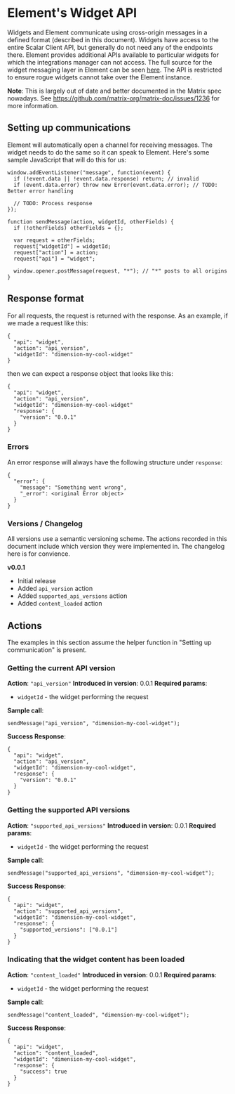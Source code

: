 # Element's Widget API

Widgets and Element communicate using cross-origin messages in a defined format (described in this document). Widgets have access to the entire Scalar Client API, but generally do not need any of the endpoints there. Element provides additional APIs available to particular widgets for which the integrations manager can not access. The full source for the widget messaging layer in Element can be seen [here](https://github.com/matrix-org/matrix-react-sdk/blob/develop/src/WidgetMessaging.js). The API is restricted to ensure rogue widgets cannot take over the Element instance.

**Note**: This is largely out of date and better documented in the Matrix spec nowadays. See https://github.com/matrix-org/matrix-doc/issues/1236 for more information.

## Setting up communications

Element will automatically open a channel for receiving messages. The widget needs to do the same so it can speak to Element. Here's some sample JavaScript that will do this for us:

```
window.addEventListener("message", function(event) {
  if (!event.data || !event.data.response) return; // invalid
  if (event.data.error) throw new Error(event.data.error); // TODO: Better error handling

  // TODO: Process response
});

function sendMessage(action, widgetId, otherFields) {
  if (!otherFields) otherFields = {};

  var request = otherFields;
  request["widgetId"] = widgetId;
  request["action"] = action;
  request["api"] = "widget";

  window.opener.postMessage(request, "*"); // "*" posts to all origins
}
```

## Response format

For all requests, the request is returned with the response. As an example, if we made a request like this:
```
{
  "api": "widget",
  "action": "api_version",
  "widgetId": "dimension-my-cool-widget"
}
```
then we can expect a response object that looks like this:
```
{
  "api": "widget",
  "action": "api_version",
  "widgetId": "dimension-my-cool-widget"
  "response": {
    "version": "0.0.1"
  }
}
```

### Errors

An error response will always have the following structure under `response`:
```
{
  "error": {
    "message": "Something went wrong",
    "_error": <original Error object>
  }
}
```

### Versions / Changelog

All versions use a semantic versioning scheme. The actions recorded in this document include which version they were implemented in. The changelog here is for convience.

**v0.0.1**
* Initial release
* Added `api_version` action
* Added `supported_api_versions` action
* Added `content_loaded` action

## Actions

The examples in this section assume the helper function in "Setting up communication" is present.

### Getting the current API version

**Action**: `"api_version"`
**Introduced in version**: 0.0.1
**Required params**:
* `widgetId` - the widget performing the request

**Sample call**:
```
sendMessage("api_version", "dimension-my-cool-widget");
```

**Success Response**:
```
{
  "api": "widget",
  "action": "api_version",
  "widgetId": "dimension-my-cool-widget",
  "response": {
    "version": "0.0.1"
  }
}
```

### Getting the supported API versions

**Action**: `"supported_api_versions"`
**Introduced in version**: 0.0.1
**Required params**:
* `widgetId` - the widget performing the request

**Sample call**:
```
sendMessage("supported_api_versions", "dimension-my-cool-widget");
```

**Success Response**:
```
{
  "api": "widget",
  "action": "supported_api_versions",
  "widgetId": "dimension-my-cool-widget",
  "response": {
    "supported_versions": ["0.0.1"]
  }
}
```

### Indicating that the widget content has been loaded

**Action**: `"content_loaded"`
**Introduced in version**: 0.0.1
**Required params**:
* `widgetId` - the widget performing the request

**Sample call**:
```
sendMessage("content_loaded", "dimension-my-cool-widget");
```

**Success Response**:
```
{
  "api": "widget",
  "action": "content_loaded",
  "widgetId": "dimension-my-cool-widget",
  "response": {
    "success": true
  }
}
```
